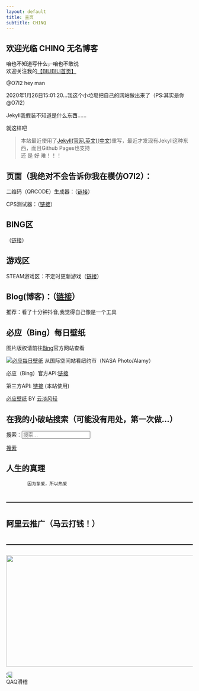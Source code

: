 ```yaml
---
layout: default
title: 主页
subtitle: CHINQ
---
```

## 欢迎光临   CHINQ 无名博客
<del>咱也不知道写什么，咱也不敢说</del><br>
欢迎关注我的<a href="https://space.bilibili.com/341532844">【BILIBILI首页】</a>
  
  
@O7I2 hey   man


2020年1月26日15:01:20...我这个小垃圾把自己的网站做出来了（PS:其实是你@O7I2）

Jekyll我假装不知道是什么东西......
 
 就这样吧

> 本站最近使用了<a href="https://jekyllrb.com/" target="_blank">Jekyll(官网,英文)</a>(<a href="https://jekyllcn.com" target="_blank">中文</a>)重写，最近才发现有Jekyll这种东西，而且Github Pages也支持<br /> 
>还 是 好 难！！！

## 页面（我绝对不会告诉你我在模仿O7I2）：

二维码（QRCODE）生成器：（<a href="/qrcode">链接</a>）

CPS测试器：（<a href="/cps">链接</a>）

## BING区

（<a href="/bing">链接</a>）

## 游戏区

STEAM游戏区：不定时更新游戏（<a href="/steam-games">链接</a>）

## Blog(博客)：（<a href="/blog">链接</a>）

推荐：看了十分钟抖音,我觉得自己像是一个工具

## 必应（Bing）每日壁纸
图片版权请前往<a href="https://cn.bing.com" target="_blank">Bing</a>官方网站查看

<a href="https://open.saintic.com/api/bingPic/" target="_blank"><img src="https://open.saintic.com/api/bingPic/" alt="必应每日壁纸" title style></a>
从国际空间站看纽约市（NASA Photo/Alamy）

必应（Bing）官方API:<a href="https://cn.bing.com/HPImageArchive.aspx?format=js&idx=0&n=1&mkt=zh-CN" target="_blank">链接</a>



第三方API: <a href="https://open.saintic.com/api/bingPic/" target="_blank">链接</a> (本站使用) <br>


<a href="https://bing.ioliu.cn/" target="_blank">必应壁纸</a>  BY  <a href="https://ioliu.cn/" target="_blank">云淡风轻</a>

## 在我的小破站搜索（可能没有用处，第一次做...）

<form role="search" method="get" class="search-form" action="https://chinqblog.github.io/">

<label>
<span class="screen-reader-text">
搜索：</span><input type="search" class="search-field" placeholder="搜索…" value name="s">
</label>

<a class="button" href="https://chinqblog.github.io" target="_blank">搜索</a>
</form>

##      人生的真理
            因为挚爱，所以热爱

## ————————————————————————

## 阿里云推广（马云打钱！）

## ————————————————————————

<a href="https://promotion.aliyun.com/ntms/act/qwbk.html?userCode=4wz5xqgf"><img class="alignnone size-full wp-image-195" src="https://zihangu.com/wp-content/uploads/2019/03/600x300.png" alt width="600" height="300"></a>

<div class="fill"><img style="transform: rotateY(180deg)" src="https://atlinker.cn/theme/funny.png">
<div class="cardA">
<div class="boxA translateA">
<div class="fillA">
<div id="nb" class="bubble">QAQ滑稽</div>





